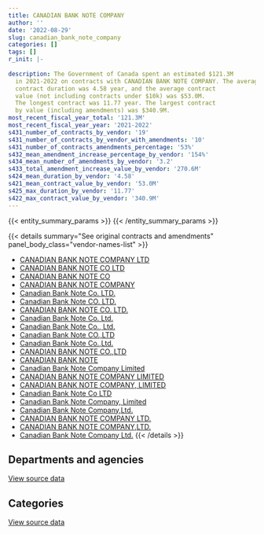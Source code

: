 ```yaml
---
title: CANADIAN BANK NOTE COMPANY
author: ''
date: '2022-08-29'
slug: canadian_bank_note_company
categories: []
tags: []
r_init: |-
  
description: The Government of Canada spent an estimated $121.3M
  in 2021-2022 on contracts with CANADIAN BANK NOTE COMPANY. The average
  contract duration was 4.58 year, and the average contract
  value (not including contracts under $10k) was $53.0M.
  The longest contract was 11.77 year. The largest contract
  by value (including amendments) was $340.9M.
most_recent_fiscal_year_total: '121.3M'
most_recent_fiscal_year_year: '2021-2022'
s431_number_of_contracts_by_vendor: '19'
s431_number_of_contracts_by_vendor_with_amendments: '10'
s431_number_of_contracts_amendments_percentage: '53%'
s432_mean_amendment_increase_percentage_by_vendor: '154%'
s434_mean_number_of_amendments_by_vendor: '3.2'
s433_total_amendment_increase_value_by_vendor: '270.6M'
s424_mean_duration_by_vendor: '4.58'
s421_mean_contract_value_by_vendor: '53.0M'
s425_max_duration_by_vendor: '11.77'
s422_max_contract_value_by_vendor: '340.9M'
---
```


<script src="/rmarkdown-libs/htmlwidgets/htmlwidgets.js"></script>
<link href="/rmarkdown-libs/datatables-css/datatables-crosstalk.css" rel="stylesheet" />
<script src="/rmarkdown-libs/datatables-binding/datatables.js"></script>
<script src="/rmarkdown-libs/jquery/jquery-3.6.0.min.js"></script>
<link href="/rmarkdown-libs/dt-core-bootstrap/css/dataTables.bootstrap.min.css" rel="stylesheet" />
<link href="/rmarkdown-libs/dt-core-bootstrap/css/dataTables.bootstrap.extra.css" rel="stylesheet" />
<script src="/rmarkdown-libs/dt-core-bootstrap/js/jquery.dataTables.min.js"></script>
<script src="/rmarkdown-libs/dt-core-bootstrap/js/dataTables.bootstrap.min.js"></script>
<link href="/rmarkdown-libs/crosstalk/css/crosstalk.min.css" rel="stylesheet" />
<script src="/rmarkdown-libs/crosstalk/js/crosstalk.min.js"></script>
<script src="/rmarkdown-libs/htmlwidgets/htmlwidgets.js"></script>
<link href="/rmarkdown-libs/datatables-css/datatables-crosstalk.css" rel="stylesheet" />
<script src="/rmarkdown-libs/datatables-binding/datatables.js"></script>
<script src="/rmarkdown-libs/jquery/jquery-3.6.0.min.js"></script>
<link href="/rmarkdown-libs/dt-core-bootstrap/css/dataTables.bootstrap.min.css" rel="stylesheet" />
<link href="/rmarkdown-libs/dt-core-bootstrap/css/dataTables.bootstrap.extra.css" rel="stylesheet" />
<script src="/rmarkdown-libs/dt-core-bootstrap/js/jquery.dataTables.min.js"></script>
<script src="/rmarkdown-libs/dt-core-bootstrap/js/dataTables.bootstrap.min.js"></script>
<link href="/rmarkdown-libs/crosstalk/css/crosstalk.min.css" rel="stylesheet" />
<script src="/rmarkdown-libs/crosstalk/js/crosstalk.min.js"></script>

{{< entity_summary_params >}}
{{< /entity_summary_params >}}

{{< details summary="See original contracts and amendments" panel_body_class="vendor-names-list" >}}
- [CANADIAN BANK NOTE COMPANY LTD](https://search.open.canada.ca/en/ct/?sort=contract_value_f%20desc&page=1&search_text=%22CANADIAN%20BANK%20NOTE%20COMPANY%20LTD%22)
- [CANADIAN BANK NOTE CO LTD](https://search.open.canada.ca/en/ct/?sort=contract_value_f%20desc&page=1&search_text=%22CANADIAN%20BANK%20NOTE%20CO%20LTD%22)
- [CANADIAN BANK NOTE CO](https://search.open.canada.ca/en/ct/?sort=contract_value_f%20desc&page=1&search_text=%22CANADIAN%20BANK%20NOTE%20CO%22)
- [CANADIAN BANK NOTE COMPANY](https://search.open.canada.ca/en/ct/?sort=contract_value_f%20desc&page=1&search_text=%22CANADIAN%20BANK%20NOTE%20COMPANY%22)
- [Canadian Bank Note Co. LTD.](https://search.open.canada.ca/en/ct/?sort=contract_value_f%20desc&page=1&search_text=%22Canadian%20Bank%20Note%20Co.%20LTD.%22)
- [Canadian Bank Note CO. LTD.](https://search.open.canada.ca/en/ct/?sort=contract_value_f%20desc&page=1&search_text=%22Canadian%20Bank%20Note%20CO.%20LTD.%22)
- [CANADIAN BANK NOTE CO. LTD.](https://search.open.canada.ca/en/ct/?sort=contract_value_f%20desc&page=1&search_text=%22CANADIAN%20BANK%20NOTE%20CO.%20LTD.%22)
- [Canadian Bank Note Co. Ltd.](https://search.open.canada.ca/en/ct/?sort=contract_value_f%20desc&page=1&search_text=%22Canadian%20Bank%20Note%20Co.%20Ltd.%22)
- [Canadian Bank Note Co., Ltd.](https://search.open.canada.ca/en/ct/?sort=contract_value_f%20desc&page=1&search_text=%22Canadian%20Bank%20Note%20Co.%2c%20Ltd.%22)
- [Canadian Bank Note CO.,LTD](https://search.open.canada.ca/en/ct/?sort=contract_value_f%20desc&page=1&search_text=%22Canadian%20Bank%20Note%20CO.%2cLTD%22)
- [Canadian Bank Note Co.,Ltd.](https://search.open.canada.ca/en/ct/?sort=contract_value_f%20desc&page=1&search_text=%22Canadian%20Bank%20Note%20Co.%2cLtd.%22)
- [CANADIAN BANK NOTE CO.,LTD](https://search.open.canada.ca/en/ct/?sort=contract_value_f%20desc&page=1&search_text=%22CANADIAN%20BANK%20NOTE%20CO.%2cLTD%22)
- [CANADIAN BANK NOTE](https://search.open.canada.ca/en/ct/?sort=contract_value_f%20desc&page=1&search_text=%22CANADIAN%20BANK%20NOTE%22)
- [Canadian Bank Note Company Limited](https://search.open.canada.ca/en/ct/?sort=contract_value_f%20desc&page=1&search_text=%22Canadian%20Bank%20Note%20Company%20Limited%22)
- [CANADIAN BANK NOTE COMPANY LIMITED](https://search.open.canada.ca/en/ct/?sort=contract_value_f%20desc&page=1&search_text=%22CANADIAN%20BANK%20NOTE%20COMPANY%20LIMITED%22)
- [CANADIAN BANK NOTE COMPANY, LIMITED](https://search.open.canada.ca/en/ct/?sort=contract_value_f%20desc&page=1&search_text=%22CANADIAN%20BANK%20NOTE%20COMPANY%2c%20LIMITED%22)
- [Canadian Bank Note Co LTD](https://search.open.canada.ca/en/ct/?sort=contract_value_f%20desc&page=1&search_text=%22Canadian%20Bank%20Note%20Co%20LTD%22)
- [Canadian Bank Note Company, Limited](https://search.open.canada.ca/en/ct/?sort=contract_value_f%20desc&page=1&search_text=%22Canadian%20Bank%20Note%20Company%2c%20Limited%22)
- [Canadian Bank Note Company,Ltd.](https://search.open.canada.ca/en/ct/?sort=contract_value_f%20desc&page=1&search_text=%22Canadian%20Bank%20Note%20Company%2cLtd.%22)
- [CANADIAN BANK NOTE COMPANY LTD.](https://search.open.canada.ca/en/ct/?sort=contract_value_f%20desc&page=1&search_text=%22CANADIAN%20BANK%20NOTE%20COMPANY%20LTD.%22)
- [CANADIAN BANK NOTE COMPANY,LTD.](https://search.open.canada.ca/en/ct/?sort=contract_value_f%20desc&page=1&search_text=%22CANADIAN%20BANK%20NOTE%20COMPANY%2cLTD.%22)
- [Canadian Bank Note Company Ltd.](https://search.open.canada.ca/en/ct/?sort=contract_value_f%20desc&page=1&search_text=%22Canadian%20Bank%20Note%20Company%20Ltd.%22)
{{< /details >}}

## Departments and agencies

<div id="htmlwidget-1" style="width:100%;height:auto;" class="datatables html-widget"></div>
<script type="application/json" data-for="htmlwidget-1">{"x":{"style":"bootstrap","filter":"none","vertical":false,"data":[["<a href=\"/departments/aandc-aadnc/\">Crown-Indigenous Relations and Northern Affairs Canada<\/a>","<a href=\"/departments/cic/\">Immigration, Refugees and Citizenship Canada<\/a>","<a href=\"/departments/dfatd-maecd/\">Global Affairs Canada<\/a>","<a href=\"/departments/dnd-mdn/\">National Defence<\/a>","<a href=\"/departments/isc-sac/\">Indigenous Services Canada<\/a>","<a href=\"/departments/pc/\">Parks Canada<\/a>","<a href=\"/departments/rcmp-grc/\">Royal Canadian Mounted Police<\/a>","<a href=\"/departments/tc/\">Transport Canada<\/a>"],[18155.04,40109155.91,222816.56,309918.94,18155.04,null,null,127079.77],[241205.6,107954473.66,223427.01,310768.03,249052.34,null,480608.92,null],[704320.36,115427635.27,222816.56,309918.94,727232.83,null,786646.89,null],[704320.36,118509841.94,222816.56,309918.94,727232.83,13949.25,786646.89,null]],"container":"<table class=\"table table-striped table-hover row-border order-column display\">\n  <thead>\n    <tr>\n      <th>Department<\/th>\n      <th>2018-2019<\/th>\n      <th>2019-2020<\/th>\n      <th>2020-2021<\/th>\n      <th>2021-2022<\/th>\n    <\/tr>\n  <\/thead>\n<\/table>","options":{"order":[[4,"desc"]],"pageLength":10,"autoWidth":true,"columnDefs":[{"targets":1,"render":"function(data, type, row, meta) {\n    return type !== 'display' ? data : DTWidget.formatCurrency(data, \"$\", 2, 3, \",\", \".\", true, null);\n  }"},{"targets":2,"render":"function(data, type, row, meta) {\n    return type !== 'display' ? data : DTWidget.formatCurrency(data, \"$\", 2, 3, \",\", \".\", true, null);\n  }"},{"targets":3,"render":"function(data, type, row, meta) {\n    return type !== 'display' ? data : DTWidget.formatCurrency(data, \"$\", 2, 3, \",\", \".\", true, null);\n  }"},{"targets":4,"render":"function(data, type, row, meta) {\n    return type !== 'display' ? data : DTWidget.formatCurrency(data, \"$\", 2, 3, \",\", \".\", true, null);\n  }"},{"width":"16%","targets":[1,2,3,4]},{"className":"dt-right","targets":[1,2,3,4]}],"orderClasses":false}},"evals":["options.columnDefs.0.render","options.columnDefs.1.render","options.columnDefs.2.render","options.columnDefs.3.render"],"jsHooks":[]}</script>
<p class="text-right">
<a href="https://github.com/GoC-Spending/contracts-data/tree/main/data/out/vendors/canadian_bank_note_company/summary_by_fiscal_year_by_department.csv" class="source-data-link btn btn-link">View source data</a>
</p>

## Categories

<div id="htmlwidget-2" style="width:100%;height:auto;" class="datatables html-widget"></div>
<script type="application/json" data-for="htmlwidget-2">{"x":{"style":"bootstrap","filter":"none","vertical":false,"data":[["<a href=\"/categories/office_management/\">Office management<\/a>","<a href=\"/categories/professional_services/\">Professional services<\/a>","<a href=\"/categories/information_technology/\">Information technology<\/a>"],[39020056.59,309918.94,1475305.73],[107625969.47,310768.03,1522798.06],[116393346.18,309918.94,1475305.73],[119489502.1,309918.94,1475305.73]],"container":"<table class=\"table table-striped table-hover row-border order-column display\">\n  <thead>\n    <tr>\n      <th>Category<\/th>\n      <th>2018-2019<\/th>\n      <th>2019-2020<\/th>\n      <th>2020-2021<\/th>\n      <th>2021-2022<\/th>\n    <\/tr>\n  <\/thead>\n<\/table>","options":{"order":[[4,"desc"]],"dom":"t","pageLength":30,"autoWidth":true,"columnDefs":[{"targets":1,"render":"function(data, type, row, meta) {\n    return type !== 'display' ? data : DTWidget.formatCurrency(data, \"$\", 2, 3, \",\", \".\", true, null);\n  }"},{"targets":2,"render":"function(data, type, row, meta) {\n    return type !== 'display' ? data : DTWidget.formatCurrency(data, \"$\", 2, 3, \",\", \".\", true, null);\n  }"},{"targets":3,"render":"function(data, type, row, meta) {\n    return type !== 'display' ? data : DTWidget.formatCurrency(data, \"$\", 2, 3, \",\", \".\", true, null);\n  }"},{"targets":4,"render":"function(data, type, row, meta) {\n    return type !== 'display' ? data : DTWidget.formatCurrency(data, \"$\", 2, 3, \",\", \".\", true, null);\n  }"},{"width":"16%","targets":[1,2,3,4]},{"className":"dt-right","targets":[1,2,3,4]}],"orderClasses":false,"lengthMenu":[10,25,30,50,100]}},"evals":["options.columnDefs.0.render","options.columnDefs.1.render","options.columnDefs.2.render","options.columnDefs.3.render"],"jsHooks":[]}</script>
<p class="text-right">
<a href="https://github.com/GoC-Spending/contracts-data/tree/main/data/out/vendors/canadian_bank_note_company/summary_by_fiscal_year_by_category.csv" class="source-data-link btn btn-link">View source data</a>
</p>

